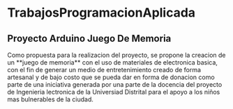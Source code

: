 # TrabajosProgramacionAplicada
<h2>Proyecto Arduino Juego De Memoria</h2>
Como propuesta para la realizacion del proyecto, se propone la creacion de un **juego de memoria** con el uso de materiales de electronica basica, con el fin de generar un medio de entretenimiento creado de forma artesanal y de bajo costo que se pueda dar en forma de donacion como parte de una iniciativa generada por una parte de la docencia del proyecto de Ingenieria lectronica de la Universiad Distrital para el apoyo a los niños mas bulnerables de la ciudad.
